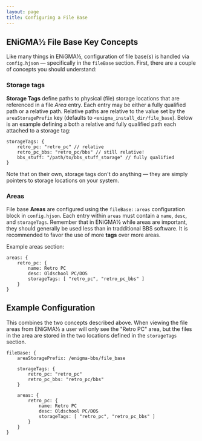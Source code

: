 ```yaml
---
layout: page
title: Configuring a File Base
---
```

## ENiGMA½ File Base Key Concepts
Like many things in ENiGMA½, configuration of file base(s) is handled via `config.hjson` — specifically 
in the `fileBase` section. First, there are a couple of concepts you should understand:


### Storage tags

**Storage Tags** define paths to physical (file) storage locations that are referenced in a 
file *Area* entry. Each entry may be either a fully qualified path or a relative path. Relative paths 
are relative to the value set by the `areaStoragePrefix` key (defaults to `<enigma_install_dir/file_base`). 
Below is an example defining a both a relative and fully qualified path each attached to a storage tag:

```hjson
storageTags: {
	retro_pc: "retro_pc" // relative
	retro_pc_bbs: "retro_pc/bbs" // still relative!
	bbs_stuff: "/path/to/bbs_stuff_storage" // fully qualified
}
```

Note that on their own, storage tags don't do anything — they are simply pointers to storage locations on your system. 

### Areas

File base **Areas** are configured using the `fileBase::areas` configuration block in `config.hjson`. 
Each entry within `areas` must contain a `name`, `desc`, and `storageTags`. Remember that in ENiGMA½ 
while areas are important, they should generally be used less than in tradditional BBS software. It is 
recommended to favor the use of more **tags** over more areas. 

Example areas section:

```hjson
areas: {
	retro_pc: {
		name: Retro PC
		desc: Oldschool PC/DOS
		storageTags: [ "retro_pc", "retro_pc_bbs" ]
	}
}
```

## Example Configuration

This combines the two concepts described above. When viewing the file areas from ENiGMA½ a user will 
only see the "Retro PC" area, but the files in the area are stored in the two locations defined in the 
`storageTags` section.

```hjson
fileBase: {
	areaStoragePrefix: /enigma-bbs/file_base

	storageTags: {
		retro_pc: "retro_pc"
        retro_pc_bbs: "retro_pc/bbs"
	}

	areas: {
		retro_pc: {
            name: Retro PC
            desc: Oldschool PC/DOS
            storageTags: [ "retro_pc", "retro_pc_bbs" ]
        }
	}
}
```

